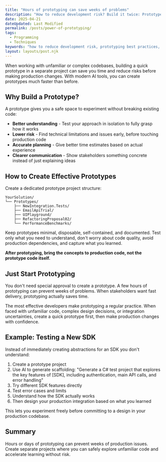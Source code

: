 ```yaml
---
title: "Hours of prototyping can save weeks of problems"
description: "How to reduce development risk? Build it twice: Prototype first, Production second"
date: 2025-04-21
dateUpdated: Last Modified
permalink: /posts/power-of-prototyping/
tags:
  - Programming
  - Techniques
keywords: "how to reduce development risk, prototyping best practices, avoid coding problems, prototype first development"
layout: layouts/post.njk
---
```


When working with unfamiliar or complex codebases, building a quick prototype in a separate project can save you time and reduce risks before making production changes. With modern AI tools, you can create prototypes much faster than before.

## Why Build a Prototype?

A prototype gives you a safe space to experiment without breaking existing code:

- **Better understanding** - Test your approach in isolation to fully grasp how it works
- **Lower risk** - Find technical limitations and issues early, before touching production code
- **Accurate planning** - Give better time estimates based on actual experience
- **Clearer communication** - Show stakeholders something concrete instead of just explaining ideas

## How to Create Effective Prototypes

Create a dedicated prototype project structure:

```plaintext
YourSolution/
└── Prototypes/
    ├── NewIntegration.Tests/
    ├── EmailApiTrial/
    ├── UIPlayground/
    ├── RefactoringProposal02/
    └── PerformanceBenchmarks/
```

Keep prototypes minimal, disposable, self-contained, and documented. Test only what you need to understand, don't worry about code quality, avoid production dependencies, and capture what you learned.

**After prototyping, bring the concepts to production code, not the prototype code itself.**

## Just Start Prototyping

You don't need special approval to create a prototype. A few hours of prototyping can prevent weeks of problems. When stakeholders want fast delivery, prototyping actually saves time.

The most effective developers make prototyping a regular practice. When faced with unfamiliar code, complex design decisions, or integration uncertainties, create a quick prototype first, then make production changes with confidence.

## Example: Testing a New SDK

Instead of immediately creating abstractions for an SDK you don't understand:

1. Create a prototype project
2. Use AI to generate scaffolding: "Generate a C# test project that explores the key features of [SDK], including authentication, main API calls, and error handling"
3. Try different SDK features directly
4. Test error cases and limits
5. Understand how the SDK actually works
6. Then design your production integration based on what you learned

This lets you experiment freely before committing to a design in your production codebase.

## Summary

Hours or days of prototyping can prevent weeks of production issues. Create separate projects where you can safely explore unfamiliar code and accelerate learning without risk.